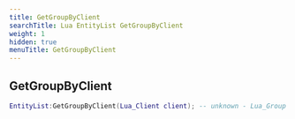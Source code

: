 ```yaml
---
title: GetGroupByClient
searchTitle: Lua EntityList GetGroupByClient
weight: 1
hidden: true
menuTitle: GetGroupByClient
---
```

## GetGroupByClient
```lua
EntityList:GetGroupByClient(Lua_Client client); -- unknown - Lua_Group
```